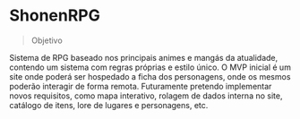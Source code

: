 # ShonenRPG

> Objetivo

  Sistema de RPG baseado nos principais animes e mangás da atualidade, contendo um sistema com regras próprias e estilo único.
O MVP inicial é um site onde poderá ser hospedado a ficha dos personagens, onde os mesmos poderão interagir de forma remota.
  Futuramente pretendo implementar novos requisitos, como mapa interativo, rolagem de dados interna no site, catálogo de itens, lore de lugares e personagens, etc.

